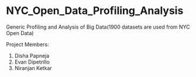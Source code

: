 # NYC_Open_Data_Profiling_Analysis
Generic Profiling and Analysis of Big Data(1900 datasets are used from NYC Open Data)

Project Members:
1. Disha Papneja
2. Evan Dipetrillo
3. Niranjan Ketkar
